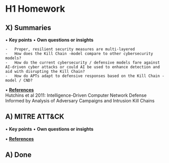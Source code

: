 # H1 Homework

## X) Summaries

•	**Key points** 
•	**Own questions or insights** 

    -	Proper, resilient security measures are multi-layered
    -	How does the Kill Chain -model compare to other cybersecurity models?
    -	How do the current cybersecurity / defensive models fare against AI-driven cyber attacks or could AI be used to enhance detection and aid with disrupting the Kill Chain?
    -	How do APTs adapt to defensive responses based on the Kill Chain -model / CND?


•	<ins>**References**</ins>   
  Hutchins et al 2011: Intelligence-Driven Computer Network Defense Informed by Analysis of Adversary Campaigns and Intrusion Kill Chains

## A) MITRE ATT&CK 

•	**Key points** 
•	**Own questions or insights** 

•	<ins>**References**</ins>   


## A) Done
